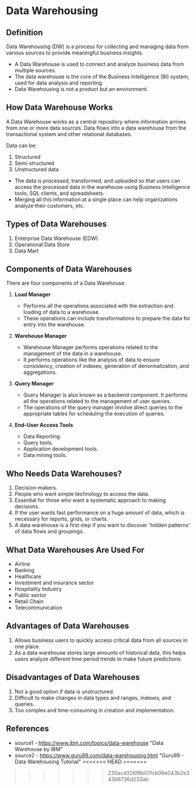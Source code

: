 # Data Warehousing

## Definition

Data Warehousing (DW) is a process for collecting and managing data from various sources to provide meaningful business insights.

- A Data Warehouse is used to connect and analyze business data from multiple sources.
- The data warehouse is the core of the Business Intelligence (BI) system, used for data analysis and reporting.
- Data Warehousing is not a product but an environment.

## How Data Warehouse Works

A Data Warehouse works as a central repository where information arrives from one or more data sources. Data flows into a data warehouse from the transactional system and other relational databases.

Data can be:

1. Structured
2. Semi-structured
3. Unstructured data

- The data is processed, transformed, and uploaded so that users can access the processed data in the warehouse using Business Intelligence tools, SQL clients, and spreadsheets.
- Merging all this information at a single place can help organizations analyze their customers, etc.

## Types of Data Warehouses

1. Enterprise Data Warehouse (EDW).
2. Operational Data Store
3. Data Mart

## Components of Data Warehouses

There are four components of a Data Warehouse:

1. **Load Manager**
   - Performs all the operations associated with the extraction and loading of data to a warehouse.
   - These operations can include transformations to prepare the data for entry into the warehouse.

2. **Warehouse Manager**
   - Warehouse Manager performs operations related to the management of the data in a warehouse.
   - It performs operations like the analysis of data to ensure consistency, creation of indexes, generation of denormalization, and aggregations.

3. **Query Manager**
   - Query Manager is also known as a backend component. It performs all the operations related to the management of user queries.
   - The operations of the query manager involve direct queries to the appropriate tables for scheduling the execution of queries.

4. **End-User Access Tools**
   - Data Reporting.
   - Query tools.
   - Application development tools.
   - Data mining tools.

## Who Needs Data Warehouses?

1. Decision-makers.
2. People who want simple technology to access the data.
3. Essential for those who want a systematic approach to making decisions.
4. If the user wants fast performance on a huge amount of data, which is necessary for reports, grids, or charts.
5. A data warehouse is a first step if you want to discover 'hidden patterns' of data flows and groupings.

## What Data Warehouses Are Used For

- Airline
- Banking
- Healthcare
- Investment and insurance sector
- Hospitality Industry
- Public sector
- Retail Chain
- Telecommunication

## Advantages of Data Warehouses

1. Allows business users to quickly access critical data from all sources in one place.
2. As a data warehouse stores large amounts of historical data, this helps users analyze different time period trends to make future predictions.

## Disadvantages of Data Warehouses

1. Not a good option if data is unstructured.
2. Difficult to make changes in data types and ranges, indexes, and queries.
3. Too complex and time-consuming in creation and implementation.


## References

* source1 - https://www.ibm.com/topics/data-warehouse "Data Warehouse by IBM"
* source2 -  https://www.guru99.com/data-warehousing.html  "Guru99 - Data Warehousing Tutorial"
<<<<<<< HEAD
=======

>>>>>>> 230acd326f8b07fcb06e043b2e343b6736d233ab

